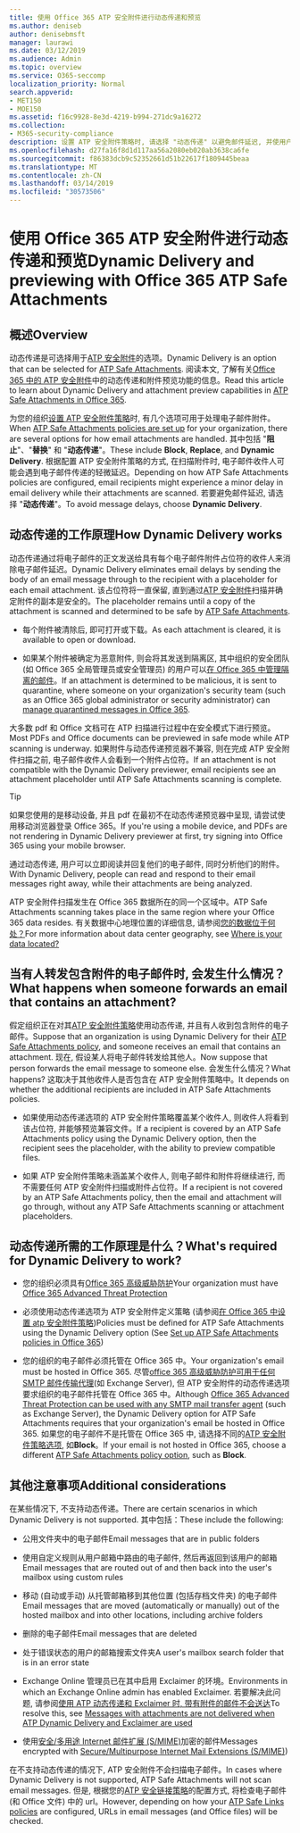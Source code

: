 ```yaml
---
title: 使用 Office 365 ATP 安全附件进行动态传递和预览
ms.author: deniseb
author: denisebmsft
manager: laurawi
ms.date: 03/12/2019
ms.audience: Admin
ms.topic: overview
ms.service: O365-seccomp
localization_priority: Normal
search.appverid:
- MET150
- MOE150
ms.assetid: f16c9928-8e3d-4219-b994-271dc9a16272
ms.collection:
- M365-security-compliance
description: 设置 ATP 安全附件策略时, 请选择 "动态传递" 以避免邮件延迟, 并使用户能够预览正在扫描的附件。
ms.openlocfilehash: d27fa16f8d1d117aa56a2080eb020ab3638ca6fe
ms.sourcegitcommit: f86383dcb9c52352661d51b22617f1809445beaa
ms.translationtype: MT
ms.contentlocale: zh-CN
ms.lasthandoff: 03/14/2019
ms.locfileid: "30573506"
---
```

# <a name="dynamic-delivery-and-previewing-with-office-365-atp-safe-attachments"></a><span data-ttu-id="78e53-103">使用 Office 365 ATP 安全附件进行动态传递和预览</span><span class="sxs-lookup"><span data-stu-id="78e53-103">Dynamic Delivery and previewing with Office 365 ATP Safe Attachments</span></span>

## <a name="overview"></a><span data-ttu-id="78e53-104">概述</span><span class="sxs-lookup"><span data-stu-id="78e53-104">Overview</span></span>

<span data-ttu-id="78e53-105">动态传递是可选择用于[ATP 安全附件](atp-safe-attachments.md)的选项。</span><span class="sxs-lookup"><span data-stu-id="78e53-105">Dynamic Delivery is an option that can be selected for [ATP Safe Attachments](atp-safe-attachments.md).</span></span> <span data-ttu-id="78e53-106">阅读本文, 了解有关[Office 365 中的 ATP 安全附件](atp-safe-attachments.md)中的动态传递和附件预览功能的信息。</span><span class="sxs-lookup"><span data-stu-id="78e53-106">Read this article to learn about Dynamic Delivery and attachment preview capabilities in [ATP Safe Attachments in Office 365](atp-safe-attachments.md).</span></span>

<span data-ttu-id="78e53-107">为您的组织[设置 ATP 安全附件策略](set-up-atp-safe-attachments-policies.md)时, 有几个选项可用于处理电子邮件附件。</span><span class="sxs-lookup"><span data-stu-id="78e53-107">When [ATP Safe Attachments policies are set up](set-up-atp-safe-attachments-policies.md) for your organization, there are several options for how email attachments are handled.</span></span> <span data-ttu-id="78e53-108">其中包括 "**阻止**"、"**替换**" 和 "**动态传递**"。</span><span class="sxs-lookup"><span data-stu-id="78e53-108">These include **Block**, **Replace**, and **Dynamic Delivery**.</span></span> <span data-ttu-id="78e53-109">根据配置 ATP 安全附件策略的方式, 在扫描附件时, 电子邮件收件人可能会遇到电子邮件传递的轻微延迟。</span><span class="sxs-lookup"><span data-stu-id="78e53-109">Depending on how ATP Safe Attachments policies are configured, email recipients might experience a minor delay in email delivery while their attachments are scanned.</span></span> <span data-ttu-id="78e53-110">若要避免邮件延迟, 请选择 "**动态传递**"。</span><span class="sxs-lookup"><span data-stu-id="78e53-110">To avoid message delays, choose **Dynamic Delivery**.</span></span>
  
## <a name="how-dynamic-delivery-works"></a><span data-ttu-id="78e53-111">动态传递的工作原理</span><span class="sxs-lookup"><span data-stu-id="78e53-111">How Dynamic Delivery works</span></span>
  
<span data-ttu-id="78e53-112">动态传递通过将电子邮件的正文发送给具有每个电子邮件附件占位符的收件人来消除电子邮件延迟。</span><span class="sxs-lookup"><span data-stu-id="78e53-112">Dynamic Delivery eliminates email delays by sending the body of an email message through to the recipient with a placeholder for each email attachment.</span></span> <span data-ttu-id="78e53-113">该占位符将一直保留, 直到通过[ATP 安全附件](atp-safe-attachments.md)扫描并确定附件的副本是安全的。</span><span class="sxs-lookup"><span data-stu-id="78e53-113">The placeholder remains until a copy of the attachment is scanned and determined to be safe by [ATP Safe Attachments](atp-safe-attachments.md).</span></span> 

- <span data-ttu-id="78e53-114">每个附件被清除后, 即可打开或下载。</span><span class="sxs-lookup"><span data-stu-id="78e53-114">As each attachment is cleared, it is available to open or download.</span></span> 

- <span data-ttu-id="78e53-115">如果某个附件被确定为恶意附件, 则会将其发送到隔离区, 其中组织的安全团队 (如 Office 365 全局管理员或安全管理员) 的用户可以[在 Office 365 中管理隔离的邮件](manage-quarantined-messages-and-files.md)。</span><span class="sxs-lookup"><span data-stu-id="78e53-115">If an attachment is determined to be malicious, it is sent to quarantine, where someone on your organization's security team (such as an Office 365 global administrator or security administrator) can [manage quarantined messages in Office 365](manage-quarantined-messages-and-files.md).</span></span>

<span data-ttu-id="78e53-116">大多数 pdf 和 Office 文档可在 ATP 扫描进行过程中在安全模式下进行预览。</span><span class="sxs-lookup"><span data-stu-id="78e53-116">Most PDFs and Office documents can be previewed in safe mode while ATP scanning is underway.</span></span> <span data-ttu-id="78e53-117">如果附件与动态传递预览器不兼容, 则在完成 ATP 安全附件扫描之前, 电子邮件收件人会看到一个附件占位符。</span><span class="sxs-lookup"><span data-stu-id="78e53-117">If an attachment is not compatible with the Dynamic Delivery previewer, email recipients see an attachment placeholder until ATP Safe Attachments scanning is complete.</span></span>

> [!TIP]
> <span data-ttu-id="78e53-118">如果您使用的是移动设备, 并且 pdf 在最初不在动态传递预览器中呈现, 请尝试使用移动浏览器登录 Office 365。</span><span class="sxs-lookup"><span data-stu-id="78e53-118">If you're using a mobile device, and PDFs are not rendering in Dynamic Delivery previewer at first, try signing into Office 365 using your mobile browser.</span></span>

<span data-ttu-id="78e53-119">通过动态传递, 用户可以立即阅读并回复他们的电子邮件, 同时分析他们的附件。</span><span class="sxs-lookup"><span data-stu-id="78e53-119">With Dynamic Delivery, people can read and respond to their email messages right away, while their attachments are being analyzed.</span></span> 

<span data-ttu-id="78e53-120">ATP 安全附件扫描发生在 Office 365 数据所在的同一个区域中。</span><span class="sxs-lookup"><span data-stu-id="78e53-120">ATP Safe Attachments scanning takes place in the same region where your Office 365 data resides.</span></span> <span data-ttu-id="78e53-121">有关数据中心地理位置的详细信息, 请参阅[您的数据位于何处？](https://products.office.com/where-is-your-data-located?geo=All)</span><span class="sxs-lookup"><span data-stu-id="78e53-121">For more information about data center geography, see [Where is your data located?](https://products.office.com/where-is-your-data-located?geo=All)</span></span> 
  
## <a name="what-happens-when-someone-forwards-an-email-that-contains-an-attachment"></a><span data-ttu-id="78e53-122">当有人转发包含附件的电子邮件时, 会发生什么情况？</span><span class="sxs-lookup"><span data-stu-id="78e53-122">What happens when someone forwards an email that contains an attachment?</span></span>

<span data-ttu-id="78e53-123">假定组织正在对其[ATP 安全附件策略](set-up-atp-safe-attachments-policies.md)使用动态传递, 并且有人收到包含附件的电子邮件。</span><span class="sxs-lookup"><span data-stu-id="78e53-123">Suppose that an organization is using Dynamic Delivery for their [ATP Safe Attachments policy](set-up-atp-safe-attachments-policies.md), and someone receives an email that contains an attachment.</span></span> <span data-ttu-id="78e53-124">现在, 假设某人将电子邮件转发给其他人。</span><span class="sxs-lookup"><span data-stu-id="78e53-124">Now suppose that person forwards the email message to someone else.</span></span> <span data-ttu-id="78e53-125">会发生什么情况？</span><span class="sxs-lookup"><span data-stu-id="78e53-125">What happens?</span></span> <span data-ttu-id="78e53-126">这取决于其他收件人是否包含在 ATP 安全附件策略中。</span><span class="sxs-lookup"><span data-stu-id="78e53-126">It depends on whether the additional recipients are included in ATP Safe Attachments policies.</span></span>
  
- <span data-ttu-id="78e53-127">如果使用动态传递选项的 ATP 安全附件策略覆盖某个收件人, 则收件人将看到该占位符, 并能够预览兼容文件。</span><span class="sxs-lookup"><span data-stu-id="78e53-127">If a recipient is covered by an ATP Safe Attachments policy using the Dynamic Delivery option, then the recipient sees the placeholder, with the ability to preview compatible files.</span></span>
    
- <span data-ttu-id="78e53-128">如果 ATP 安全附件策略未涵盖某个收件人, 则电子邮件和附件将继续进行, 而不需要任何 ATP 安全附件扫描或附件占位符。</span><span class="sxs-lookup"><span data-stu-id="78e53-128">If a recipient is not covered by an ATP Safe Attachments policy, then the email and attachment will go through, without any ATP Safe Attachments scanning or attachment placeholders.</span></span>
    
## <a name="whats-required-for-dynamic-delivery-to-work"></a><span data-ttu-id="78e53-129">动态传递所需的工作原理是什么？</span><span class="sxs-lookup"><span data-stu-id="78e53-129">What's required for Dynamic Delivery to work?</span></span>

- <span data-ttu-id="78e53-130">您的组织必须具有[Office 365 高级威胁防护](office-365-atp.md)</span><span class="sxs-lookup"><span data-stu-id="78e53-130">Your organization must have [Office 365 Advanced Threat Protection](office-365-atp.md)</span></span>
    
- <span data-ttu-id="78e53-131">必须使用动态传递选项为 ATP 安全附件定义策略 (请参阅[在 Office 365 中设置 atp 安全附件策略](set-up-atp-safe-attachments-policies.md))</span><span class="sxs-lookup"><span data-stu-id="78e53-131">Policies must be defined for ATP Safe Attachments using the Dynamic Delivery option (See [Set up ATP Safe Attachments policies in Office 365](set-up-atp-safe-attachments-policies.md))</span></span>
    
- <span data-ttu-id="78e53-132">您的组织的电子邮件必须托管在 Office 365 中。</span><span class="sxs-lookup"><span data-stu-id="78e53-132">Your organization's email must be hosted in Office 365.</span></span> <span data-ttu-id="78e53-133">尽管[office 365 高级威胁防护可用于任何 SMTP 邮件传输代理](https://docs.microsoft.com/office365/servicedescriptions/office-365-advanced-threat-protection-service-description#requirements-for-office-365-advanced-threat-protection-atp)(如 Exchange Server), 但 ATP 安全附件的动态传递选项要求组织的电子邮件托管在 Office 365 中。</span><span class="sxs-lookup"><span data-stu-id="78e53-133">Although [Office 365 Advanced Threat Protection can be used with any SMTP mail transfer agent](https://docs.microsoft.com/office365/servicedescriptions/office-365-advanced-threat-protection-service-description#requirements-for-office-365-advanced-threat-protection-atp) (such as Exchange Server), the Dynamic Delivery option for ATP Safe Attachments requires that your organization's email be hosted in Office 365.</span></span> <span data-ttu-id="78e53-134">如果您的电子邮件不是托管在 Office 365 中, 请选择不同的[ATP 安全附件策略选项](set-up-atp-safe-attachments-policies.md#step-3-learn-about-atp-safe-attachments-policy-options), 如**Block**。</span><span class="sxs-lookup"><span data-stu-id="78e53-134">If your email is not hosted in Office 365, choose a different [ATP Safe Attachments policy option](set-up-atp-safe-attachments-policies.md#step-3-learn-about-atp-safe-attachments-policy-options), such as **Block**.</span></span>
    
## <a name="additional-considerations"></a><span data-ttu-id="78e53-135">其他注意事项</span><span class="sxs-lookup"><span data-stu-id="78e53-135">Additional considerations</span></span>

<span data-ttu-id="78e53-136">在某些情况下, 不支持动态传递。</span><span class="sxs-lookup"><span data-stu-id="78e53-136">There are certain scenarios in which Dynamic Delivery is not supported.</span></span> <span data-ttu-id="78e53-137">其中包括：</span><span class="sxs-lookup"><span data-stu-id="78e53-137">These include the following:</span></span>
  
- <span data-ttu-id="78e53-138">公用文件夹中的电子邮件</span><span class="sxs-lookup"><span data-stu-id="78e53-138">Email messages that are in public folders</span></span>
    
- <span data-ttu-id="78e53-139">使用自定义规则从用户邮箱中路由的电子邮件, 然后再返回到该用户的邮箱</span><span class="sxs-lookup"><span data-stu-id="78e53-139">Email messages that are routed out of and then back into the user's mailbox using custom rules</span></span>
    
- <span data-ttu-id="78e53-140">移动 (自动或手动) 从托管邮箱移到其他位置 (包括存档文件夹) 的电子邮件</span><span class="sxs-lookup"><span data-stu-id="78e53-140">Email messages that are moved (automatically or manually) out of the hosted mailbox and into other locations, including archive folders</span></span>
    
- <span data-ttu-id="78e53-141">删除的电子邮件</span><span class="sxs-lookup"><span data-stu-id="78e53-141">Email messages that are deleted</span></span>
    
- <span data-ttu-id="78e53-142">处于错误状态的用户的邮箱搜索文件夹</span><span class="sxs-lookup"><span data-stu-id="78e53-142">A user's mailbox search folder that is in an error state</span></span>
    
- <span data-ttu-id="78e53-143">Exchange Online 管理员已在其中启用 Exclaimer 的环境。</span><span class="sxs-lookup"><span data-stu-id="78e53-143">Environments in which an Exchange Online admin has enabled Exclaimer.</span></span> <span data-ttu-id="78e53-144">若要解决此问题, 请参阅[使用 ATP 动态传递和 Exclaimer 时, 带有附件的邮件不会送达](https://support.microsoft.com/help/4014438/messages-with-attachments-are-not-delivered-when-atp-dynamic-delivery)</span><span class="sxs-lookup"><span data-stu-id="78e53-144">To resolve this, see [Messages with attachments are not delivered when ATP Dynamic Delivery and Exclaimer are used](https://support.microsoft.com/help/4014438/messages-with-attachments-are-not-delivered-when-atp-dynamic-delivery)</span></span>

- <span data-ttu-id="78e53-145">使用[安全/多用途 Internet 邮件扩展 (S/MIME)](s-mime-for-message-signing-and-encryption.md)加密的邮件</span><span class="sxs-lookup"><span data-stu-id="78e53-145">Messages encrypted with [Secure/Multipurpose Internet Mail Extensions (S/MIME)](s-mime-for-message-signing-and-encryption.md))</span></span>

<span data-ttu-id="78e53-146">在不支持动态传递的情况下, ATP 安全附件不会扫描电子邮件。</span><span class="sxs-lookup"><span data-stu-id="78e53-146">In cases where Dynamic Delivery is not supported, ATP Safe Attachments will not scan email messages.</span></span> <span data-ttu-id="78e53-147">但是, 根据您的[ATP 安全链接策略](set-up-atp-safe-links-policies.md)的配置方式, 将检查电子邮件 (和 Office 文件) 中的 url。</span><span class="sxs-lookup"><span data-stu-id="78e53-147">However, depending on how your [ATP Safe Links policies](set-up-atp-safe-links-policies.md) are configured, URLs in email messages (and Office files) will be checked.</span></span>